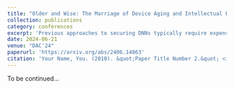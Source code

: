 ```yaml
---
title: "Older and Wise: The Marriage of Device Aging and Intellectual Property Protection of DNNs"
collection: publications
category: conferences
excerpt: 'Previous approaches to securing DNNs typically require expensive circuit redesign, resulting in additional overheads such as increased area, energy consumption, and latency. To address these issues, we propose a novel hardware-software co-design for DNN protection that leverages the inherent aging characteristics of circuits to provide effect protection.'
date: 2024-06-21
venue: "DAC'24"
paperurl: 'https://arxiv.org/abs/2406.14863'
citation: 'Your Name, You. (2010). &quot;Paper Title Number 2.&quot; <i>Journal 1</i>. 1(2).'
---
```


To be continued...